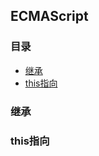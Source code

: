 ECMAScript
---
### 目录
- <a href="#prototype">继承</a>
- <a href="#this">this指向</a>

### <a name="prototype">继承</a>
### <a name="this">this指向</a>
